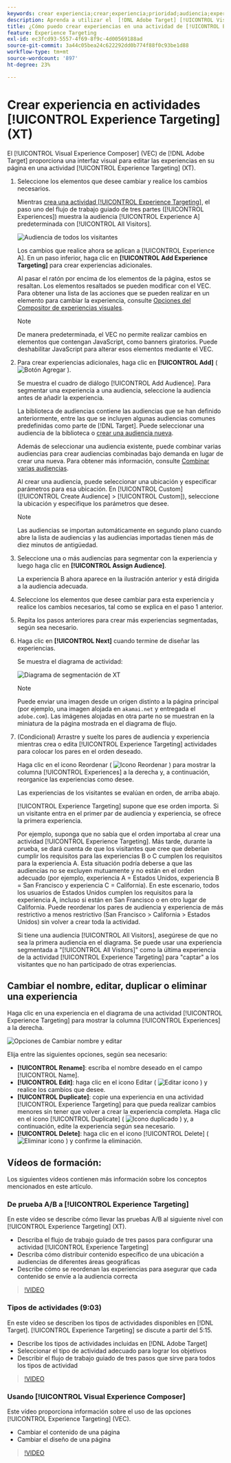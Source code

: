 ```yaml
---
keywords: crear experiencia;crear;experiencia;prioridad;audiencia;experiencia;compositor de experiencias visuales
description: Aprenda a utilizar el  [!DNL Adobe Target] [!UICONTROL Visual Experience Composer] (VEC) para crear y editar experiencias en su página en una actividad de [!UICONTROL Experience Targeting] (XT).
title: ¿Cómo puedo crear experiencias en una actividad de [!UICONTROL Experience Targeting]?
feature: Experience Targeting
exl-id: ec3fcd93-5557-4f69-8f9c-4d00569188ad
source-git-commit: 3a44c05bea24c622292dd0b774f88f0c93be1d88
workflow-type: tm+mt
source-wordcount: '897'
ht-degree: 23%

---
```


# Crear experiencia en actividades [!UICONTROL Experience Targeting] (XT)

El [!UICONTROL Visual Experience Composer] (VEC) de [!DNL Adobe Target] proporciona una interfaz visual para editar las experiencias en su página en una actividad [!UICONTROL Experience Targeting] (XT).

1. Seleccione los elementos que desee cambiar y realice los cambios necesarios.

   Mientras [crea una actividad [!UICONTROL Experience Targeting]](/help/main/c-activities/t-experience-target/t-xt-create/xt-create.md), el paso uno del flujo de trabajo guiado de tres partes ([!UICONTROL Experiences]) muestra la audiencia [!UICONTROL Experience A] predeterminada con [!UICONTROL All Visitors].

   ![Audiencia de todos los visitantes](/help/main/c-activities/t-experience-target/t-xt-create/assets/all-visitors-new.png)

   Los cambios que realice ahora se aplican a [!UICONTROL Experience A]. En un paso inferior, haga clic en **[!UICONTROL Add Experience Targeting]** para crear experiencias adicionales.

   Al pasar el ratón por encima de los elementos de la página, estos se resaltan. Los elementos resaltados se pueden modificar con el VEC. Para obtener una lista de las acciones que se pueden realizar en un elemento para cambiar la experiencia, consulte [Opciones del Compositor de experiencias visuales](/help/main/c-experiences/c-visual-experience-composer/viztarget-options.md).

   >[!NOTE]
   >
   >De manera predeterminada, el VEC no permite realizar cambios en elementos que contengan JavaScript, como banners giratorios. Puede deshabilitar JavaScript para alterar esos elementos mediante el VEC.

1. Para crear experiencias adicionales, haga clic en **[!UICONTROL Add]** ( ![Botón Agregar](/help/main/assets/icons/Add.svg) ).

   Se muestra el cuadro de diálogo [!UICONTROL Add Audience]. Para segmentar una experiencia a una audiencia, seleccione la audiencia antes de añadir la experiencia.

   La biblioteca de audiencias contiene las audiencias que se han definido anteriormente, entre las que se incluyen algunas audiencias comunes predefinidas como parte de [!DNL Target]. Puede seleccionar una audiencia de la biblioteca o [crear una audiencia nueva](/help/main/c-target/c-audiences/audiences.md#concept_65BE870D290E412D8BBF557EEA67C271).

   Además de seleccionar una audiencia existente, puede combinar varias audiencias para crear audiencias combinadas bajo demanda en lugar de crear una nueva. Para obtener más información, consulte [Combinar varias audiencias](/help/main/c-target/combining-multiple-audiences.md#concept_A7386F1EA4394BD2AB72399C225981E5).

   Al crear una audiencia, puede seleccionar una ubicación y especificar parámetros para esa ubicación. En [!UICONTROL Custom] ([!UICONTROL Create Audience] > [!UICONTROL Custom]), seleccione la ubicación y especifique los parámetros que desee.

   >[!NOTE]
   >
   >Las audiencias se importan automáticamente en segundo plano cuando abre la lista de audiencias y las audiencias importadas tienen más de diez minutos de antigüedad.

1. Seleccione una o más audiencias para segmentar con la experiencia y luego haga clic en **[!UICONTROL Assign Audience]**.

   La experiencia B ahora aparece en la ilustración anterior y está dirigida a la audiencia adecuada.

1. Seleccione los elementos que desee cambiar para esta experiencia y realice los cambios necesarios, tal como se explica en el paso 1 anterior.

1. Repita los pasos anteriores para crear más experiencias segmentadas, según sea necesario.

1. Haga clic en **[!UICONTROL Next]** cuando termine de diseñar las experiencias.

   Se muestra el diagrama de actividad:

   ![Diagrama de segmentación de XT](/help/main/c-activities/t-experience-target/t-xt-create/assets/xt_diagram-refresh.png)

   >[!NOTE]
   >
   >Puede enviar una imagen desde un origen distinto a la página principal (por ejemplo, una imagen alojada en `akamai.net` y entregada el `adobe.com`). Las imágenes alojadas en otra parte no se muestran en la miniatura de la página mostrada en el diagrama de flujo.

1. (Condicional) Arrastre y suelte los pares de audiencia y experiencia mientras crea o edita [!UICONTROL Experience Targeting] actividades para colocar los pares en el orden deseado.

   Haga clic en el icono Reordenar ( ![Icono Reordenar](/help/main/assets/icons/Reorder.svg) ) para mostrar la columna [!UICONTROL Experiences] a la derecha y, a continuación, reorganice las experiencias como desee.

   Las experiencias de los visitantes se evalúan en orden, de arriba abajo.

   [!UICONTROL Experience Targeting] supone que ese orden importa. Si un visitante entra en el primer par de audiencia y experiencia, se ofrece la primera experiencia.

   Por ejemplo, suponga que no sabía que el orden importaba al crear una actividad [!UICONTROL Experience Targeting]. Más tarde, durante la prueba, se dará cuenta de que los visitantes que cree que deberían cumplir los requisitos para las experiencias B o C cumplen los requisitos para la experiencia A. Esta situación podría deberse a que las audiencias no se excluyen mutuamente y no están en el orden adecuado (por ejemplo, experiencia A = Estados Unidos, experiencia B = San Francisco y experiencia C = California). En este escenario, todos los usuarios de Estados Unidos cumplen los requisitos para la experiencia A, incluso si están en San Francisco o en otro lugar de California. Puede reordenar los pares de audiencia y experiencia de más restrictivo a menos restrictivo (San Francisco > California > Estados Unidos) sin volver a crear toda la actividad.

   Si tiene una audiencia [!UICONTROL All Visitors], asegúrese de que no sea la primera audiencia en el diagrama. Se puede usar una experiencia segmentada a &quot;[!UICONTROL All Visitors]&quot; como la última experiencia de la actividad [!UICONTROL Experience Targeting] para &quot;captar&quot; a los visitantes que no han participado de otras experiencias.

## Cambiar el nombre, editar, duplicar o eliminar una experiencia

Haga clic en una experiencia en el diagrama de una actividad [!UICONTROL Experience Targeting] para mostrar la columna [!UICONTROL Experiences] a la derecha.

![Opciones de Cambiar nombre y editar](/help/main/c-activities/t-experience-target/t-xt-create/assets/experience_edit-refresh.png)

Elija entre las siguientes opciones, según sea necesario:

* **[!UICONTROL Rename]**: escriba el nombre deseado en el campo [!UICONTROL Name].
* **[!UICONTROL Edit]**: haga clic en el icono Editar ( ![Editar icono](/help/main/assets/icons/Edit.svg) ) y realice los cambios que desee.
* **[!UICONTROL Duplicate]**: copie una experiencia en una actividad [!UICONTROL Experience Targeting] para que pueda realizar cambios menores sin tener que volver a crear la experiencia completa. Haga clic en el icono [!UICONTROL Duplicate] ( ![Icono duplicado](/help/main/assets/icons/Duplicate.svg) ) y, a continuación, edite la experiencia según sea necesario.
* **[!UICONTROL Delete]**: haga clic en el icono [!UICONTROL Delete] (![Eliminar icono](/help/main/assets/icons/Delete.svg) ) y confirme la eliminación.

## Vídeos de formación:

Los siguientes vídeos contienen más información sobre los conceptos mencionados en este artículo.

### De prueba A/B a [!UICONTROL Experience Targeting]

En este vídeo se describe cómo llevar las pruebas A/B al siguiente nivel con [!UICONTROL Experience Targeting] (XT).

* Describa el flujo de trabajo guiado de tres pasos para configurar una actividad [!UICONTROL Experience Targeting]
* Describa cómo distribuir contenido específico de una ubicación a audiencias de diferentes áreas geográficas
* Describe cómo se reordenan las experiencias para asegurar que cada contenido se envíe a la audiencia correcta

>[!VIDEO](https://video.tv.adobe.com/v/22418/)

### Tipos de actividades (9:03)

En este vídeo se describen los tipos de actividades disponibles en [!DNL Target]. [!UICONTROL Experience Targeting] se discute a partir del 5:15.

* Describe los tipos de actividades incluidas en [!DNL Adobe Target]
* Seleccionar el tipo de actividad adecuado para lograr los objetivos
* Describir el flujo de trabajo guiado de tres pasos que sirve para todos los tipos de actividad

>[!VIDEO](https://video.tv.adobe.com/v/17386)

### Usando [!UICONTROL Visual Experience Composer]

Este vídeo proporciona información sobre el uso de las opciones [!UICONTROL Experience Targeting] (VEC).

* Cambiar el contenido de una página
* Cambiar el diseño de una página

>[!VIDEO](https://video.tv.adobe.com/v/17399)
